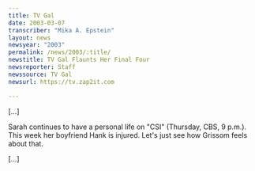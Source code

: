 ```yaml
---
title: TV Gal
date: 2003-03-07
transcriber: "Mika A. Epstein"
layout: news
newsyear: "2003"
permalink: /news/2003/:title/
newstitle: TV Gal Flaunts Her Final Four
newsreporter: Staff
newssource: TV Gal
newsurl: https://tv.zap2it.com

---
```

[...]

Sarah continues to have a personal life on "CSI" (Thursday, CBS, 9 p.m.). This week her boyfriend Hank is injured. Let's just see how Grissom feels about that.

[...]
